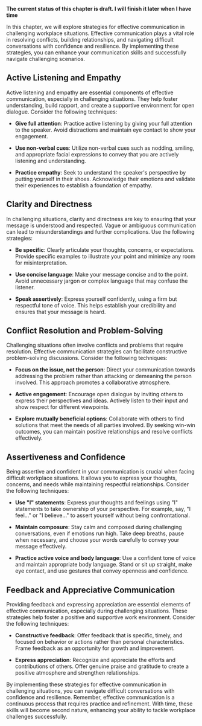 **The current status of this chapter is draft. I will finish it later when I have time**

In this chapter, we will explore strategies for effective communication in challenging workplace situations. Effective communication plays a vital role in resolving conflicts, building relationships, and navigating difficult conversations with confidence and resilience. By implementing these strategies, you can enhance your communication skills and successfully navigate challenging scenarios.

Active Listening and Empathy
----------------------------

Active listening and empathy are essential components of effective communication, especially in challenging situations. They help foster understanding, build rapport, and create a supportive environment for open dialogue. Consider the following techniques:

* **Give full attention**: Practice active listening by giving your full attention to the speaker. Avoid distractions and maintain eye contact to show your engagement.

* **Use non-verbal cues**: Utilize non-verbal cues such as nodding, smiling, and appropriate facial expressions to convey that you are actively listening and understanding.

* **Practice empathy**: Seek to understand the speaker's perspective by putting yourself in their shoes. Acknowledge their emotions and validate their experiences to establish a foundation of empathy.

Clarity and Directness
----------------------

In challenging situations, clarity and directness are key to ensuring that your message is understood and respected. Vague or ambiguous communication can lead to misunderstandings and further complications. Use the following strategies:

* **Be specific**: Clearly articulate your thoughts, concerns, or expectations. Provide specific examples to illustrate your point and minimize any room for misinterpretation.

* **Use concise language**: Make your message concise and to the point. Avoid unnecessary jargon or complex language that may confuse the listener.

* **Speak assertively**: Express yourself confidently, using a firm but respectful tone of voice. This helps establish your credibility and ensures that your message is heard.

Conflict Resolution and Problem-Solving
---------------------------------------

Challenging situations often involve conflicts and problems that require resolution. Effective communication strategies can facilitate constructive problem-solving discussions. Consider the following techniques:

* **Focus on the issue, not the person**: Direct your communication towards addressing the problem rather than attacking or demeaning the person involved. This approach promotes a collaborative atmosphere.

* **Active engagement**: Encourage open dialogue by inviting others to express their perspectives and ideas. Actively listen to their input and show respect for different viewpoints.

* **Explore mutually beneficial options**: Collaborate with others to find solutions that meet the needs of all parties involved. By seeking win-win outcomes, you can maintain positive relationships and resolve conflicts effectively.

Assertiveness and Confidence
----------------------------

Being assertive and confident in your communication is crucial when facing difficult workplace situations. It allows you to express your thoughts, concerns, and needs while maintaining respectful relationships. Consider the following techniques:

* **Use "I" statements**: Express your thoughts and feelings using "I" statements to take ownership of your perspective. For example, say, "I feel..." or "I believe..." to assert yourself without being confrontational.

* **Maintain composure**: Stay calm and composed during challenging conversations, even if emotions run high. Take deep breaths, pause when necessary, and choose your words carefully to convey your message effectively.

* **Practice active voice and body language**: Use a confident tone of voice and maintain appropriate body language. Stand or sit up straight, make eye contact, and use gestures that convey openness and confidence.

Feedback and Appreciative Communication
---------------------------------------

Providing feedback and expressing appreciation are essential elements of effective communication, especially during challenging situations. These strategies help foster a positive and supportive work environment. Consider the following techniques:

* **Constructive feedback**: Offer feedback that is specific, timely, and focused on behavior or actions rather than personal characteristics. Frame feedback as an opportunity for growth and improvement.

* **Express appreciation**: Recognize and appreciate the efforts and contributions of others. Offer genuine praise and gratitude to create a positive atmosphere and strengthen relationships.

By implementing these strategies for effective communication in challenging situations, you can navigate difficult conversations with confidence and resilience. Remember, effective communication is a continuous process that requires practice and refinement. With time, these skills will become second nature, enhancing your ability to tackle workplace challenges successfully.
